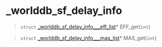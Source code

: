 # _worlddb_sf_delay_info
 
> `struct` [_worlddb_sf_delay_info___eff_list](lua/classes/_worlddb_sf_delay_info___eff_list.md)* EFF_get(`int`)
 
> `struct` [_worlddb_sf_delay_info___mas_list](lua/classes/_worlddb_sf_delay_info___mas_list.md)* MAS_get(`int`)
 
